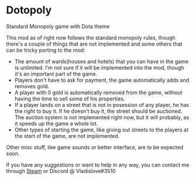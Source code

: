 # Dotopoly
Standard Monopoly game with Dota theme

This mod as of right now follows the standard monopoly rules, though there's a couple of things 
that are not implemented and some others that can be tricky porting to the mod:
- The amount of wards(houses and hotels) that you can have in the game is unlimited.
	I'm not sure if it will be implemented into the mod, though it's an important part
	of the game.
- Players don't have to ask for payment, the game automatically adds and removes gold.
- A player with 0 gold is automatically removed from the game, without having the time
	to sell some of his properties.
- If a player lands on a street that is not in posession of any player, he has the right to
	buy it. If he doesn't buy it, the street should be auctioned. The auction system is not
	implemented right now, but it will probably, as it speeds up the game a whole lot.
- Other types of starting the game, like giving out streets to the players at the start
	of the game, are not implemented.

Other misc stuff, like game sounds or better interface, are to be expected soon.

If you have any suggestions or want to help in any way, you can contact me through [Steam](http://steamcommunity.com/id/Vladislolve)
or Discord @ Vladislove#3510
